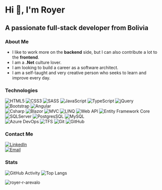 <h1>Hi 👋, I'm Royer</h1>
<h2>A passionate full-stack developer from Bolivia</h2>

### About Me
- I like to work more on the **backend** side, but I can also contribute a lot to the **frontend**.
- I am a **.Net** culture lover.
- I am looking to build a career as a software architect.
- I am a self-taught and very creative person who seeks to learn and improve every day.

### Technologies
  ![HTML5](https://img.shields.io/badge/-HTML5-333333?style=flat&logo=HTML5)
  ![CSS3](https://img.shields.io/badge/-CSS3-333333?style=flat&logo=CSS3&logoColor=1572B6)
  ![SASS](https://img.shields.io/badge/-SCSS-333333?style=flat&logo=SASS&logoColor=CE6B9E)
  ![JavaScript](https://img.shields.io/badge/-JavaScript-333333?style=flat&logo=javascript)
  ![TypeScript](https://img.shields.io/badge/-TypeScript-333333?style=flat&logo=typescript)
  ![jQuery](https://img.shields.io/badge/-jQuery-333333?style=flat&logo=jquery&logoColor=1572B6)
  ![Bootstrap](https://img.shields.io/badge/-Bootstrap-333333?style=flat&logo=bootstrap)
  ![Angular](https://img.shields.io/badge/-Angular-333333?style=flat&logo=angular&logoColor=red)
  </br>
  ![Csharp](https://img.shields.io/badge/-CSharp-333333?style=flat&logo=csharp)
  ![Blazor](https://img.shields.io/badge/-Blazor-333333?style=flat&logo=blazor)
  ![MVC](https://img.shields.io/badge/-MVC-333333?style=flat&logo=dotnet)
  ![LINQ](https://img.shields.io/badge/-LINQ-333333?style=flat&logo=dotnet)
  ![Web API](https://img.shields.io/badge/-WebApi-333333?style=flat&logo=dotnet)
  ![Entity Framework Core](https://img.shields.io/badge/-EntityFrameworkCore-333333?style=flat&logo=dotnet)
  </br>
  ![SQLServer](https://img.shields.io/badge/-SQLServer-333333?style=flat&logo=microsoftsqlserver)
  ![PostgresSQL](https://img.shields.io/badge/-PostgresSQL-333333?style=flat&logo=postgresql)
  ![MySQL](https://img.shields.io/badge/-MySQLServer-333333?style=flat&logo=mysql)
  </br>
  ![Azure DevOps](https://img.shields.io/badge/-AzureDevOps-333333?style=flat&logo=azuredevops)
  ![TFS](https://img.shields.io/badge/-TeamFoundationControl-333333?style=flat&logo=tfs)
  ![Git](https://img.shields.io/badge/-Git-333333?style=flat&logo=git)
  ![GitHub](https://img.shields.io/badge/-GitHub-333333?style=flat&logo=github)
  
### Contact Me
<a href="https://www.linkedin.com/in/royer-rodrigo-arevalo-chambi-70452a1b1/"><img alt="LinkedIn" src="https://img.shields.io/badge/LinkedIn-Royer%20Arevalo-blue?style=flat-square&logo=linkedin"></a> </br>
<a href="royer.r.arevalo@gmail.com"><img alt="Email" src="https://img.shields.io/badge/Gmail-royer.r.arevalo@gmail.com-blue?style=flat-square&logo=gmail"></a>  

### Stats
![GitHub Activity](https://github-readme-stats.vercel.app/api?username=royer-r-arevalo&show_icons=true)
![Top Langs](https://github-readme-stats.vercel.app/api/top-langs/?username=royer-r-arevalo&layout=compact)

<p align="left"> <img src="https://komarev.com/ghpvc/?username=royer-r-arevalo&label=Profile%20views&color=0e75b6&style=flat" alt="royer-r-arevalo" /> </p>
